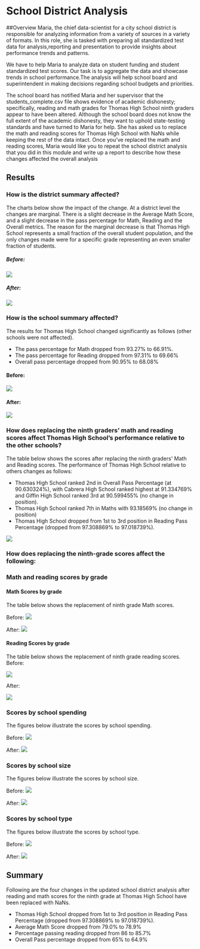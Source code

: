 # School District Analysis

##Overview
Maria, the chief data-scientist for a city school district is responsible for analyzing information from a variety of sources in a variety of formats. In this role, she is tasked with preparing all standardized test data for analysis,reporting and presentation to provide insights about performance trends and patterns.

We have to help Maria to analyze data on student funding and student standardized test scores. Our task is to aggregate the data and showcase trends in school performance.The analysis will help school board and superintendent in making decisions regarding school budgets and priorities.

The school board has notified Maria and her supervisor that the students_complete.csv file shows evidence of academic dishonesty; specifically, reading and math grades for Thomas High School ninth graders appear to have been altered. Although the school board does not know the full extent of the academic dishonesty, they want to uphold state-testing standards and have turned to Maria for help. She has asked us to replace the math and reading scores for Thomas High School with NaNs while keeping the rest of the data intact. Once you’ve replaced the math and reading scores, Maria would like you to repeat the school district analysis that you did in this module and write up a report to describe how these changes affected the overall analysis

## Results


### How is the district summary affected?

The charts below show the impact of the change. At a district level the changes are marginal. There is a slight decrease in the Average Math Score, and a slight decrease in the pass percentage for Math, Reading and the Overall metrics. The reason for the marginal decrease is that Thomas High School represents a small fraction of the overall student population, and the only changes made were for a specific grade representing an even smaller fraction of students.

##### Before:
![](Resources/Image1.PNG)

##### After:
![](Resources/Image2.PNG)

### How is the school summary affected?
The results for Thomas High School changed significantly as follows (other schools were not affected).

- The pass percentage for Math dropped from 93.27% to 66.91%.
- The pass percentage for Reading dropped from 97.31% to 69.66%
- Overall pass percentage dropped from 90.95% to 68.08% 

#### Before:
![](Resources/Image3.PNG)

#### After:
![](Resources/Image4.PNG)

### How does replacing the ninth graders’ math and reading scores affect Thomas High School’s performance relative to the other schools?

The table below shows the scores after replacing the ninth graders' Math and Reading scores. The performance of Thomas High School relative to others changes as follows:

- Thomas High School ranked 2nd in Overall Pass Percentage (at 90.630324%), with Cabrera High School ranked highest at 91.334769% and Giffin High School ranked 3rd at 90.599455% (no change in position).
- Thomas High School ranked 7th in Maths with 93.18569% (no change in position)
- Thomas High School dropped from 1st to 3rd position in Reading Pass Percentage (dropped from 97.308869% to 97.018739%).


![](Resources/Image5.PNG)

### How does replacing the ninth-grade scores affect the following:

### Math and reading scores by grade

#### Math Scores by grade

The table below shows the replacement of ninth grade Math scores.

Before:
![](Resources/Image6.PNG)

After:
![](Resources/Image7.PNG)

#### Reading Scores by grade

The table below shows the replacement of ninth grade reading scores.
Before:

![](Resources/Image8.PNG)

After:

![](Resources/Image9.PNG)


### Scores by school spending

The figures below illustrate the scores by school spending.

Before:
![](Resources/Image10.PNG)

After:
![](Resources/Image11.PNG)

### Scores by school size

The figures below illustrate the scores by school size.

Before:
![](Resources/Image12.PNG)

After:
![](Resources/Image13.PNG)

### Scores by school type

The figures below illustrate the scores by school type.

Before:
![](Resources/Image14.PNG)

After:
![](Resources/Image15.PNG)

## Summary

Following are the four changes in the updated school district analysis after reading and math scores for the ninth grade at Thomas High School have been replaced with NaNs.

- Thomas High School dropped from 1st to 3rd position in Reading Pass Percentage (dropped from 97.308869% to 97.018739%).
- Average Math Score dropped from 79.0% to 78.9%
- Percentage passing reading dropped from 86 to 85.7%
- Overall Pass percentage dropped from 65% to 64.9%